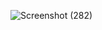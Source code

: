 ![Screenshot (282)](https://user-images.githubusercontent.com/87594931/156391134-4a25c001-4d71-46a9-9cd1-70c803551544.png)
